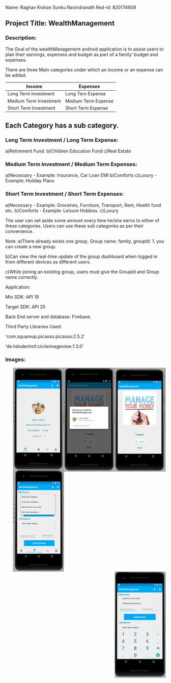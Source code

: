 Name: Raghav Kishan Sunku Ravindranath
Red-id: 820174908

Project Title: WealthManagement
--------------------------------

### Description: 

The Goal of the wealthManagement android application is to assist users to plan their earnings, expenses and budget as part of a family’ budget and expenses.

There are three Main categories under which an income or an expense can be added.

| Income | Expenses |
| ----------------------- | ----------------------- |
| Long Term Investment | Long Tern Expense |
| Medium Term Investment | Medium Term Expense |
| Short Term Investment | Short Term Expense |

## Each Category has a sub category.

### Long Term Investment / Long Term Expense:
a)Retirement Fund.
b)Children Education Fund
c)Real Estate

### Medium Term Investment / Medium Term Expenses:
a)Necessary - Example: Insurance, Car Loan EMI
b)Comforts
c)Luxury - Example: Holiday Plans

### Short Term Investment / Short Term Expenses:
a)Necessary - Example: Groceries, Furniture, Transport, Rent, Health fund etc.
b)Comforts - Example: Leisure Hobbies.
c)Luxury

The user can set aside some amount every time he/she earns to either of these categories.
Users can use these sub categories as per their convenience.

Note: 
a)There already exists one group, Group name: family, groupId: 1.
you can create a new group.

b)Can view the real-time update of the group dashboard when logged in from different 
devices as different users.

c)While joining an existing group, users must give the GroupId and Group name correctly.

Application:

Min SDK: API 19

Target SDK: API 25

Back End server and database: Firebase.

Third Party Libraries Used:

'com.squareup.picasso:picasso:2.5.2'

'de.hdodenhof:circleimageview:1.3.0'

### Images:
<img src="https://github.com/raghavkishan/WealthManagement/blob/master/wealth_mng_pic1.png" alt="A screenshot illustratrating the UI of the app" width="160" style="display: inline; float: right"/>      <img src="https://github.com/raghavkishan/WealthManagement/blob/master/wealth_mng_pic5.png" alt="A screenshot illustratrating the UI of the app" width="160" style="display: inline; float: right"/>   

<img src="https://github.com/raghavkishan/WealthManagement/blob/master/wealth_mng_pic2.png" alt="A screenshot illustratrating the UI of the app" width="160" style="display: inline; float: right"/>   <img src="https://github.com/raghavkishan/WealthManagement/blob/master/wealth_mng_pic3.png" alt="A screenshot illustratrating the UI of the app" width="160" style="display: inline; float: right"/>   

<img src="https://github.com/raghavkishan/WealthManagement/blob/master/wealth_mng_pic4.png" alt="A screenshot illustratrating the UI of the app" width="160" style="display: inline; float: right"/>
